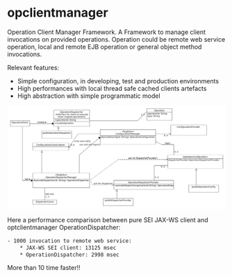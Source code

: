 opclientmanager
===============

Operation Client Manager Framework. A Framework to manage client invocations on provided operations.
Operation could be remote web service operation, local and remote EJB operation or general object method invocations. 

Relevant features:
* Simple configuration, in developing, test and production environments
* High performances with local thread safe cached clients artefacts 
* High abstraction with simple programmatic model

![Class Diagram](/src/doc/oclientmanager.png)

Here a performance comparison between pure SEI JAX-WS client and optclientmanager OperationDispatcher:

    - 1000 invocation to remote web service:
        * JAX-WS SEI client: 13125 msec
        * OperationDispatcher: 2998 msec

More than 10 time faster!!
    